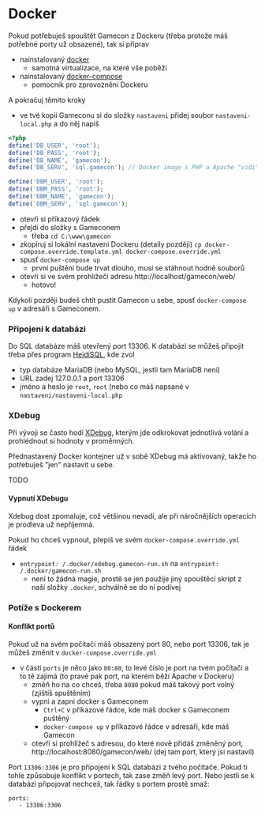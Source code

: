 # Docker

Pokud potřebuješ spouštět Gamecon z Dockeru (třeba protože máš potřebné porty už obsazené), tak si připrav

- nainstalovaný [docker](https://docs.docker.com/install/)
	- samotná virtualizace, na které vše poběží
- nainstalovaný [docker-compose](https://docs.docker.com/compose/install/)
	- pomocník pro zprovoznění Dockeru

A pokračuj těmito kroky

- ve tvé kopii Gameconu si do složky `nastaveni` přidej soubor `nastaveni-local.php` a do něj napiš
```php
<?php
define('DB_USER', 'root');
define('DB_PASS', 'root');
define('DB_NAME', 'gamecon');
define('DB_SERV', 'sql.gamecon'); // Docker image s PHP a Apache "vidi" na druhy image s SQL pod timto nazvem, viz nazvy v services v docker-compose.yml

define('DBM_USER', 'root');
define('DBM_PASS', 'root');
define('DBM_NAME', 'gamecon');
define('DBM_SERV', 'sql.gamecon');
```
- otevři si příkazový řádek
- přejdi do složky s Gameconem
	- třeba `cd C:\www\gamecon`
- zkopíruj si lokální nastavení Dockeru (detaily později) `cp docker-compose.override.template.yml docker-compose.override.yml`
- spusť `docker-compose up`
	- první puštění bude trvat dlouho, musí se stáhnout hodně souborů
- otevři si ve svém prohlížeči adresu http://localhost/gamecon/web/
	- hotovo!
	
Kdykoli později budeš chtít pustit Gamecon u sebe, spusť `docker-compose up` v adresáři s Gameconem.

### Připojení k databázi
Do SQL databáze máš otevřený port 13306. K databázi se můžeš připojit třeba přes program [HeidiSQL](https://www.heidisql.com/), kde zvol

- typ databáze MariaDB (nebo MySQL, jestli tam MariaDB není)
- URL zadej 127.0.0.1 a port 13306
- jméno a heslo je `root`, `root` (nebo co máš napsané v `nastaveni/nastaveni-local.php`

### XDebug
Při vývoji se často hodí [XDebug](https://deliciousbrains.com/xdebug-advanced-php-debugging/), kterým jde odkrokovat jednotlivá volání a prohlédnout si hodnoty v proměnných.

Přednastavený Docker kontejner už v sobě XDebug má aktivovaný, takže ho potřebuješ "jen" nastavit u sebe.

TODO

#### Vypnutí XDebugu
Xdebug dost zpomaluje, což většinou nevadí, ale při náročnějších operacích je prodleva už nepříjemná.

Pokud ho chceš vypnout, přepiš ve svém  `docker-compose.override.yml` řádek
- `entrypoint: /.docker/xdebug.gamecon-run.sh` na `entrypoint: /.docker/gamecon-run.sh`
	- není to žádná magie, prostě se jen použije jiný spouštěcí skript z naší složky `.docker`, schválně se do ní podívej

### Potíže s Dockerem

#### Konflikt portů
Pokud už na svém počítači máš obsazený port 80, nebo port 13306, tak je můžeš změnit v `docker-compose.override.yml`

- v části `ports` je něco jako `80:80`, to levé číslo je port na tvém počítači a to tě zajímá (to pravé pak port, na kterém běží Apache v Dockeru)
	- změň ho na co chceš, třeba `8080` pokud máš takový port volný (zjištíš spuštěním)
	- vypni a zapni docker s Gameconem
		- `Ctrl+C` v příkazové řádce, kde máš docker s Gameconem puštěný 
		- `docker-compose up` v příkazové řádce v adresáři, kde máš Gamecon
	- otevři si prohlížeč s adresou, do které nově přidáš změněný port, http://localhost:8080/gamecon/web/ (dej tam port, který jsi nastavil)

Port `13306:3306` je pro připojení k SQL databázi z tvého počítače. Pokud ti tohle způsobuje konflikt v portech, tak zase změň levý port. Nebo jestli se k databázi připojovat nechceš, tak řádky s portem prostě smaž: 
```
ports:
   - 13306:3306
```
